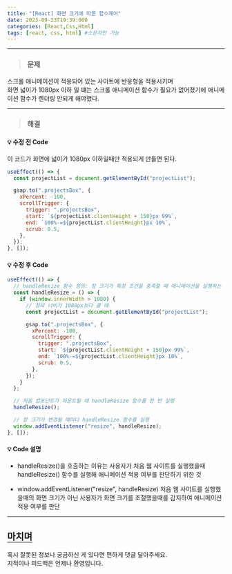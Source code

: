 ```yaml
---
title: "[React] 화면 크기에 따른 함수제어"
date: 2023-09-23T19:39:000
categories: [React,Css,Html]
tags: [react, css, html] #소문자만 가능
---
```


---

<h3><blockquote>문제
</blockquote></h3>

스크롤 애니메이션이 적용되어 있는 사이트에 반응형을 적용시키며<br/>
화면 넓이가 1080px 이하 일 떄는 스크롤 애니메이션 함수가 필요가 없어졌기에 애니메이션 함수가 렌더링 안되게 해야했다.

---

<h3><blockquote>해결
</blockquote></h3>

#### 💡 수정 전 Code

이 코드가 화면에 넓이가 1080px 이하일때만 적용되게 만들면 된다.

```jsx
useEffect(() => {
  const projectList = document.getElementById("projectList");

  gsap.to(".projectsBox", {
    xPercent: -100,
    scrollTrigger: {
      trigger: ".projectsBox",
      start: `${projectList.clientHeight + 150}px 99%`,
      end: `100%-=${projectList.clientHeight}px 10%`,
      scrub: 0.5,
    },
  });
}, []);
```

#### 💡 수정 후 Code

```jsx
useEffect(() => {
  // handleResize 함수 정의: 창 크기가 특정 조건을 충족할 때 애니메이션을 실행하는 역할
  const handleResize = () => {
    if (window.innerWidth > 1080) {
      // 창의 너비가 1080px보다 클 때
      const projectList = document.getElementById("projectList");

      gsap.to(".projectsBox", {
        xPercent: -100,
        scrollTrigger: {
          trigger: ".projectsBox",
          start: `${projectList.clientHeight + 150}px 99%`,
          end: `100%-=${projectList.clientHeight}px 10%`,
          scrub: 0.5,
        },
      });
    }
  };

  // 처음 컴포넌트가 마운트될 때 handleResize 함수를 한 번 실행
  handleResize();

  // 창 크기가 변경될 때마다 handleResize 함수를 실행
  window.addEventListener("resize", handleResize);
}, []);
```

#### 💡 Code 설명

- handleResize()을 호출하는 이유는 사용자가 처음 웹 사이트를 실행했을때 handleResize() 함수를 실행해 애니메이션 적용 여부를 판단하기 위한 것

- window.addEventListener("resize", handleResize) 처음 웹 사이트를 실행했을때의 화면 크기가 아닌 사용자가 화면 크기를 조절했을때를 감지하여 애니메이션 적용 여부를 판단

---

## <b style="border-bottom:2px solid gray"><b>마치며</b></b>

<P>혹시 잘못된 정보나 궁금하신 게 있다면 편하게 댓글 달아주세요.<br/>
지적이나 피드백은 언제나 환영입니다.</p>
